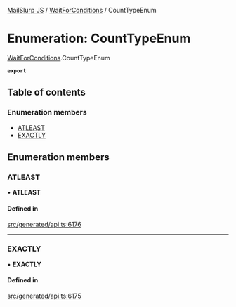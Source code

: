[MailSlurp JS](../README.md) / [WaitForConditions](../modules/WaitForConditions.md) / CountTypeEnum

# Enumeration: CountTypeEnum

[WaitForConditions](../modules/WaitForConditions.md).CountTypeEnum

**`export`**

## Table of contents

### Enumeration members

- [ATLEAST](WaitForConditions.CountTypeEnum.md#atleast)
- [EXACTLY](WaitForConditions.CountTypeEnum.md#exactly)

## Enumeration members

### ATLEAST

• **ATLEAST**

#### Defined in

[src/generated/api.ts:6176](https://github.com/mailslurp/mailslurp-client/blob/6534d6f/src/generated/api.ts#L6176)

___

### EXACTLY

• **EXACTLY**

#### Defined in

[src/generated/api.ts:6175](https://github.com/mailslurp/mailslurp-client/blob/6534d6f/src/generated/api.ts#L6175)
